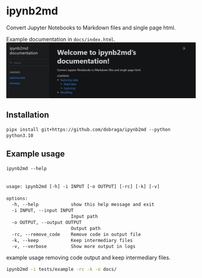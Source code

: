 # ipynb2md

Convert Jupyter Notebooks to Markdown files and single page html.

Example documentation in `docs/index.html`.
![example docs](docs/example.png)

## Installation

```
pipx install git+https://github.com/dobraga/ipynb2md --python python3.10
```

## Example usage

```
ipynb2md --help


usage: ipynb2md [-h] -i INPUT [-o OUTPUT] [-rc] [-k] [-v]

options:
  -h, --help            show this help message and exit
  -i INPUT, --input INPUT
                        Input path
  -o OUTPUT, --output OUTPUT
                        Output path
  -rc, --remove_code    Remove code in output file
  -k, --keep            Keep intermediary files
  -v, --verbose         Show more output in logs
```

example usage removing code output and keep intermediary files.
```sh
ipynb2md -i tests/example -rc -k -o docs/
```
